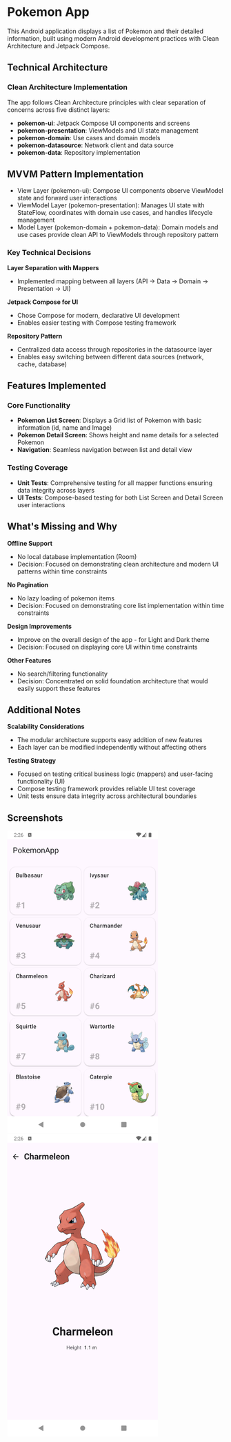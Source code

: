 # Pokemon App

This Android application displays a list of Pokemon and their detailed information, built using modern Android development practices with Clean Architecture and Jetpack Compose.

## Technical Architecture

### Clean Architecture Implementation
The app follows Clean Architecture principles with clear separation of concerns across five distinct layers:

- **pokemon-ui**: Jetpack Compose UI components and screens
- **pokemon-presentation**: ViewModels and UI state management
- **pokemon-domain**: Use cases and domain models
- **pokemon-datasource**: Network client and data source
- **pokemon-data**: Repository implementation

## MVVM Pattern Implementation
- View Layer (pokemon-ui): Compose UI components observe ViewModel state and forward user interactions
- ViewModel Layer (pokemon-presentation): Manages UI state with StateFlow, coordinates with domain use cases, and handles lifecycle management
- Model Layer (pokemon-domain + pokemon-data): Domain models and use cases provide clean API to ViewModels through repository pattern

### Key Technical Decisions

**Layer Separation with Mappers**
- Implemented mapping between all layers (API → Data → Domain → Presentation → UI)

**Jetpack Compose for UI**
- Chose Compose for modern, declarative UI development
- Enables easier testing with Compose testing framework

**Repository Pattern**
- Centralized data access through repositories in the datasource layer
- Enables easy switching between different data sources (network, cache, database)

## Features Implemented

### Core Functionality
- **Pokemon List Screen**: Displays a Grid list of Pokemon with basic information (id, name and Image)
- **Pokemon Detail Screen**: Shows height and name details for a selected Pokemon
- **Navigation**: Seamless navigation between list and detail view

### Testing Coverage
- **Unit Tests**: Comprehensive testing for all mapper functions ensuring data integrity across layers
- **UI Tests**: Compose-based testing for both List Screen and Detail Screen user interactions

## What's Missing and Why

**Offline Support**
- No local database implementation (Room)
- Decision: Focused on demonstrating clean architecture and modern UI patterns within time constraints

**No Pagination**
- No lazy loading of pokemon items
- Decision: Focused on demonstrating core list implementation within time constraints

**Design Improvements**
- Improve on the overall design of the app - for Light and Dark theme
- Decision: Focused on displaying core UI within time constraints 

**Other Features**
- No search/filtering functionality
- Decision: Concentrated on solid foundation architecture that would easily support these features

## Additional Notes

**Scalability Considerations**
- The modular architecture supports easy addition of new features
- Each layer can be modified independently without affecting others

**Testing Strategy**
- Focused on testing critical business logic (mappers) and user-facing functionality (UI)
- Compose testing framework provides reliable UI test coverage
- Unit tests ensure data integrity across architectural boundaries

## Screenshots

<img src="assets/1.png" width="350" alt="App Screenshot"> <img src="assets/2.png" width="350" alt="App Screenshot">
